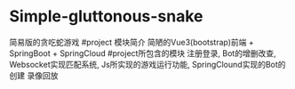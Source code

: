 # Simple-gluttonous-snake
简易版的贪吃蛇游戏
#project 模块简介
简陋的Vue3(bootstrap)前端 + SpringBoot + SpringCloud
#project所包含的模块
注册登录,
Bot的增删改查,
Websocket实现匹配系统,
Js所实现的游戏运行功能,
SpringClound实现的Bot的创建
录像回放
